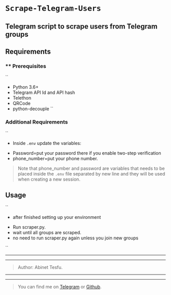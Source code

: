 # ```Scrape-Telegram-Users```

## Telegram script to scrape users from Telegram groups

## Requirements
### ** Prerequisites

``
* Python 3.6+
* Telegram API Id and API hash
* Telethon
* QRCode
* python-decouple
``
### Additional Requirements
``
* Inside `.env` update the variables:
- Password=put your password there if you enable two-step verification
- phone_number=put your phone number.

> Note that phone_number and password are variables that needs to be placed inside the `.env` file separated by new line and they will be used when creating a new session.
 
## Usage

``
* after finished setting up your environment 
   
- Run scraper.py. 
 - wait until all groups are scraped.
 - no need to run scraper.py again unless you join new groups 

``

> 
-----------------------------------------
-----------------------------------------
> Author: Abinet Tesfu.

-----------------------------------------
-----------------------------------------

> You can find me on [Telegram](https://t.me/Abinet_tes) or [Github](github.com/Abinet508).